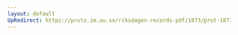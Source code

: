 ```yaml
---
layout: default
UpRedirect: https://pruto.im.uu.se/riksdagen-records-pdf/1873/prot-1873--ak--521/prot-1873--ak--521_006.pdf
---
```

